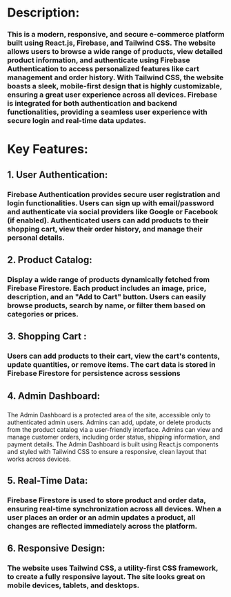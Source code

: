<h1>Description:</h1>
<h3>This is a modern, responsive, and secure e-commerce platform built using React.js, Firebase, and Tailwind CSS. The website allows users to browse a wide range of products, view detailed product information, and authenticate using Firebase Authentication to access personalized features like cart management and order history.
With Tailwind CSS, the website boasts a sleek, mobile-first design that is highly customizable, ensuring a great user experience across all devices. Firebase is integrated for both authentication and backend functionalities, providing a seamless user experience with secure login and real-time data updates.</h3>

<h1>Key Features:</h1>
<h2>1. User Authentication:</h2>
<h3>Firebase Authentication provides secure user registration and login functionalities. Users can sign up with email/password and authenticate via social providers like Google or Facebook (if enabled).
Authenticated users can add products to their shopping cart, view their order history, and manage their personal details.</h3>
<h2>2. Product Catalog:</h2>
<h3>Display a wide range of products dynamically fetched from Firebase Firestore.
Each product includes an image, price, description, and an "Add to Cart" button.
Users can easily browse products, search by name, or filter them based on categories or prices.</h3>
<h2>3. Shopping Cart :</h2>
<h3>Users can add products to their cart, view the cart's contents, update quantities, or remove items.
The cart data is stored in Firebase Firestore for persistence across sessions</h3>
<h2>4. Admin Dashboard:</h2>
<h3></h3>The Admin Dashboard is a protected area of the site, accessible only to authenticated admin users.
Admins can add, update, or delete products from the product catalog via a user-friendly interface.
Admins can view and manage customer orders, including order status, shipping information, and payment details.
The Admin Dashboard is built using React.js components and styled with Tailwind CSS to ensure a responsive, clean layout that works across devices.</h2>
<h2>5. Real-Time Data:</h2>
<h3>Firebase Firestore is used to store product and order data, ensuring real-time synchronization across all devices.
When a user places an order or an admin updates a product, all changes are reflected immediately across the platform.</h3>
<h2>6. Responsive Design:</h2>
<h3>The website uses Tailwind CSS, a utility-first CSS framework, to create a fully responsive layout. The site looks great on mobile devices, tablets, and desktops.</h3>
